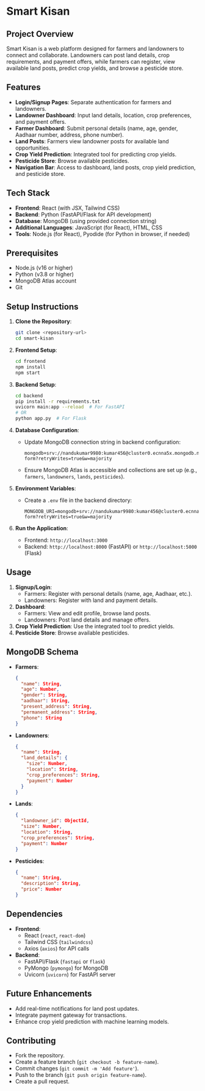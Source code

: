 # Smart Kisan

## Project Overview
Smart Kisan is a web platform designed for farmers and landowners to connect and collaborate. Landowners can post land details, crop requirements, and payment offers, while farmers can register, view available land posts, predict crop yields, and browse a pesticide store.

## Features
- **Login/Signup Pages**: Separate authentication for farmers and landowners.
- **Landowner Dashboard**: Input land details, location, crop preferences, and payment offers.
- **Farmer Dashboard**: Submit personal details (name, age, gender, Aadhaar number, address, phone number).
- **Land Posts**: Farmers view landowner posts for available land opportunities.
- **Crop Yield Prediction**: Integrated tool for predicting crop yields.
- **Pesticide Store**: Browse available pesticides.
- **Navigation Bar**: Access to dashboard, land posts, crop yield prediction, and pesticide store.

## Tech Stack
- **Frontend**: React (with JSX, Tailwind CSS)
- **Backend**: Python (FastAPI/Flask for API development)
- **Database**: MongoDB (using provided connection string)
- **Additional Languages**: JavaScript (for React), HTML, CSS
- **Tools**: Node.js (for React), Pyodide (for Python in browser, if needed)

## Prerequisites
- Node.js (v16 or higher)
- Python (v3.8 or higher)
- MongoDB Atlas account
- Git

## Setup Instructions
1. **Clone the Repository**:
   ```bash
   git clone <repository-url>
   cd smart-kisan
   ```

2. **Frontend Setup**:
   ```bash
   cd frontend
   npm install
   npm start
   ```

3. **Backend Setup**:
   ```bash
   cd backend
   pip install -r requirements.txt
   uvicorn main:app --reload  # For FastAPI
   # OR
   python app.py  # For Flask
   ```

4. **Database Configuration**:
   - Update MongoDB connection string in backend configuration:
     ```
     mongodb+srv://nandukumar9980:kumar456@cluster0.ecnna5x.mongodb.net/student-form?retryWrites=true&w=majority
     ```
   - Ensure MongoDB Atlas is accessible and collections are set up (e.g., `farmers`, `landowners`, `lands`, `pesticides`).

5. **Environment Variables**:
   - Create a `.env` file in the backend directory:
     ```
     MONGODB_URI=mongodb+srv://nandukumar9980:kumar456@cluster0.ecnna5x.mongodb.net/student-form?retryWrites=true&w=majority
     ```

6. **Run the Application**:
   - Frontend: `http://localhost:3000`
   - Backend: `http://localhost:8000` (FastAPI) or `http://localhost:5000` (Flask)

## Usage
1. **Signup/Login**:
   - Farmers: Register with personal details (name, age, Aadhaar, etc.).
   - Landowners: Register with land and payment details.
2. **Dashboard**:
   - Farmers: View and edit profile, browse land posts.
   - Landowners: Post land details and manage offers.
3. **Crop Yield Prediction**: Use the integrated tool to predict yields.
4. **Pesticide Store**: Browse available pesticides.

## MongoDB Schema
- **Farmers**:
  ```json
  {
    "name": String,
    "age": Number,
    "gender": String,
    "aadhaar": String,
    "present_address": String,
    "permanent_address": String,
    "phone": String
  }
  ```
- **Landowners**:
  ```json
  {
    "name": String,
    "land_details": {
      "size": Number,
      "location": String,
      "crop_preferences": String,
      "payment": Number
    }
  }
  ```
- **Lands**:
  ```json
  {
    "landowner_id": ObjectId,
    "size": Number,
    "location": String,
    "crop_preferences": String,
    "payment": Number
  }
  ```
- **Pesticides**:
  ```json
  {
    "name": String,
    "description": String,
    "price": Number
  }
  ```

## Dependencies
- **Frontend**:
  - React (`react`, `react-dom`)
  - Tailwind CSS (`tailwindcss`)
  - Axios (`axios`) for API calls
- **Backend**:
  - FastAPI/Flask (`fastapi` or `flask`)
  - PyMongo (`pymongo`) for MongoDB
  - Uvicorn (`uvicorn`) for FastAPI server

## Future Enhancements
- Add real-time notifications for land post updates.
- Integrate payment gateway for transactions.
- Enhance crop yield prediction with machine learning models.

## Contributing
- Fork the repository.
- Create a feature branch (`git checkout -b feature-name`).
- Commit changes (`git commit -m 'Add feature'`).
- Push to the branch (`git push origin feature-name`).
- Create a pull request.



